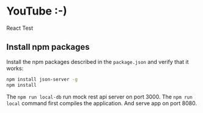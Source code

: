 # YouTube :-)

React Test

## Install npm packages

Install the npm packages described in the `package.json` and verify that it works:

```bash
npm install json-server -g
npm install
```

The `npm run local-db` run mock rest api server on port 3000.
The `npm run local` command first compiles the application. And serve app on port 8080.
